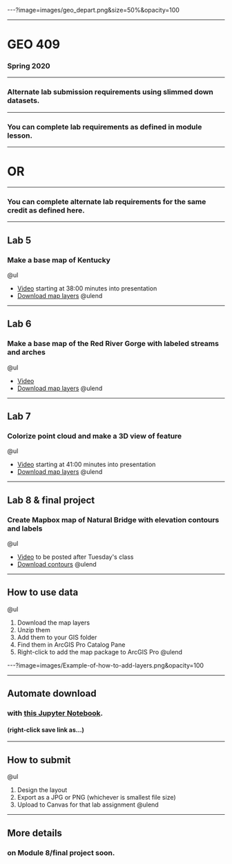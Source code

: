 ---?image=images/geo_depart.png&size=50%&opacity=100

---
# GEO 409
### Spring 2020

---
### Alternate lab submission requirements using slimmed down datasets.

---
### You can complete lab requirements as defined in module lesson.

---
# OR

---
### You can complete alternate lab requirements for the same credit as defined here.

---
## Lab 5
### Make a base map of Kentucky
@ul
* [Video](https://uky.yuja.com/Dashboard/Permalink?authCode=125623104&b=758507&linkType=video)  starting at 38:00 minutes into presentation
* [Download map layers](https://outragegis.com/d/L5_Geo409.mpkx.zip)
@ulend


---
## Lab 6
### Make a base map of the Red River Gorge with labeled streams and arches
@ul
* [Video](https://uk.instructure.com/courses/1966559/pages/video-basic-map-design-and-publishing-in-arcgis-pro-and-github?module_item_id=24185810)
* [Download map layers](https://outragegis.com/d/L6_Geo409.mpkx.zip)
@ulend

---
## Lab 7
### Colorize point cloud and make a 3D view of feature
@ul
* [Video](https://uky.yuja.com/V/Video?v=1043981&node=4011361&a=400653928&autoplay=1) starting at 41:00 minutes into presentation
* [Download map layers](https://outragegis.com/d/L7_Geo409.mpkx.zip)
@ulend


---
## Lab 8 & final project
### Create Mapbox map of Natural Bridge with elevation contours and labels
@ul
* [Video](#) to be posted after Tuesday's class
* [Download contours](https://outragegis.com/d/L8_Geo409_contour_10ft_aoi.zip)
@ulend


---
## How to use data
@ul
1. Download the map layers
2. Unzip them
3. Add them to your GIS folder
4. Find them in ArcGIS Pro Catalog Pane
5. Right-click to add the map package to ArcGIS Pro
@ulend

---?image=images/Example-of-how-to-add-layers.png&opacity=100

---
## Automate download
### with [this Jupyter Notebook](https://outragegis.com/d/getLayers.ipynb).
#### (right-click save link as...)

---
## How to submit
@ul
1. Design the layout
2. Export as a JPG or PNG (whichever is smallest file size)
3. Upload to Canvas for that lab assignment
@ulend

---
## More details
### on Module 8/final project soon.